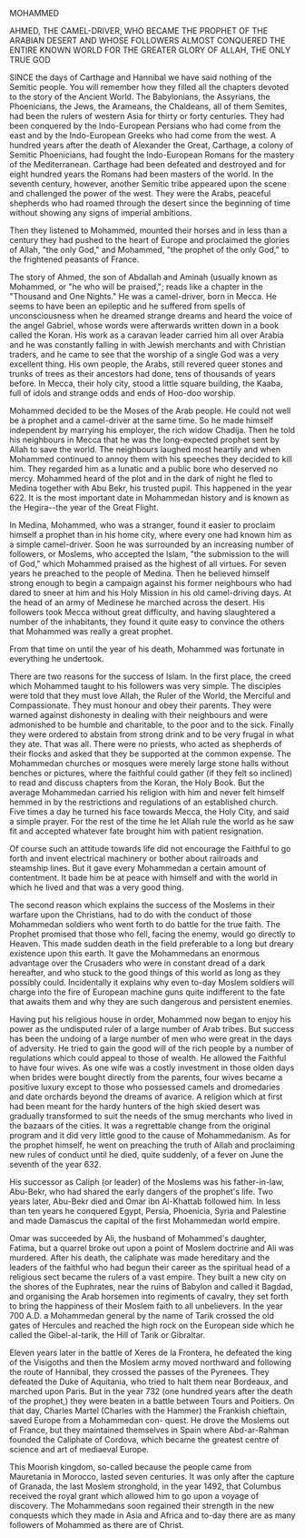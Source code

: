 MOHAMMED

AHMED, THE CAMEL-DRIVER, WHO BECAME
THE PROPHET OF THE ARABIAN DESERT
AND WHOSE FOLLOWERS ALMOST
CONQUERED THE ENTIRE KNOWN WORLD
FOR THE GREATER GLORY OF ALLAH, THE
ONLY TRUE GOD


SINCE the days of Carthage and Hannibal we have said
nothing of the Semitic people. You will remember how they
filled all the chapters devoted to the story of the Ancient World.
The Babylonians, the Assyrians, the Phoenicians, the Jews,
the Arameans, the Chaldeans, all of them Semites, had been
the rulers of western Asia for thirty or forty centuries. They
had been conquered by the Indo-European Persians who had
come from the east and by the Indo-European Greeks who
had come from the west. A hundred years after the death of
Alexander the Great, Carthage, a colony of Semitic Phoenicians,
had fought the Indo-European Romans for the mastery
of the Mediterranean. Carthage had been defeated and destroyed
and for eight hundred years the Romans had been masters
of the world. In the seventh century, however, another
Semitic tribe appeared upon the scene and challenged the
power of the west. They were the Arabs, peaceful shepherds
who had roamed through the desert since the beginning of time
without showing any signs of imperial ambitions.

Then they listened to Mohammed, mounted their horses and
in less than a century they had pushed to the heart of Europe
and proclaimed the glories of Allah, "the only God," and
Mohammed, "the prophet of the only God," to the frightened
peasants of France.

The story of Ahmed, the son of Abdallah and Aminah
(usually known as Mohammed, or "he who will be praised,";
reads like a chapter in the "Thousand and One Nights." He
was a camel-driver, born in Mecca. He seems to have been an
epileptic and he suffered from spells of unconsciousness when
he dreamed strange dreams and heard the voice of the angel
Gabriel, whose words were afterwards written down in a book
called the Koran. His work as a caravan leader carried him
all over Arabia and he was constantly falling in with Jewish
merchants and with Christian traders, and he came to see that
the worship of a single God was a very excellent thing. His
own people, the Arabs, still revered queer stones and trunks
of trees as their ancestors had done, tens of thousands of
years before. In Mecca, their holy city, stood a little square
building, the Kaaba, full of idols and strange odds and ends
of Hoo-doo worship.

Mohammed decided to be the Moses of the Arab people. He
could not well be a prophet and a camel-driver at the same time.
So he made himself independent by marrying his employer, the
rich widow Chadija. Then he told his neighbours in Mecca
that he was the long-expected prophet sent by Allah to save the
world. The neighbours laughed most heartily and when Mohammed
continued to annoy them with his speeches they decided to kill him.
They regarded him as a lunatic and a public bore who deserved no mercy.
Mohammed heard of the plot and in the dark of night he fled to Medina
together with Abu Bekr, his trusted pupil. This happened
in the year 622. It is the most important date in Mohammedan
history and is known as the Hegira--the year of the Great Flight.

In Medina, Mohammed, who was a stranger, found it easier
to proclaim himself a prophet than in his home city, where
every one had known him as a simple camel-driver. Soon he
was surrounded by an increasing number of followers, or
Moslems, who accepted the Islam, "the submission to the will
of God," which Mohammed praised as the highest of all virtues.
For seven years he preached to the people of Medina. Then
he believed himself strong enough to begin a campaign against
his former neighbours who had dared to sneer at him and his
Holy Mission in his old camel-driving days. At the head of
an army of Medinese he marched across the desert. His followers
took Mecca without great difficulty, and having slaughtered
a number of the inhabitants, they found it quite easy to
convince the others that Mohammed was really a great prophet.

From that time on until the year of his death, Mohammed
was fortunate in everything he undertook.

There are two reasons for the success of Islam. In the
first place, the creed which Mohammed taught to his followers
was very simple. The disciples were told that they must love
Allah, the Ruler of the World, the Merciful and Compassionate.
They must honour and obey their parents. They
were warned against dishonesty in dealing with their neighbours
and were admonished to be humble and charitable, to the
poor and to the sick. Finally they were ordered to abstain
from strong drink and to be very frugal in what they ate. That
was all. There were no priests, who acted as shepherds of
their flocks and asked that they be supported at the common
expense. The Mohammedan churches or mosques were merely
large stone halls without benches or pictures, where the faithful
could gather (if they felt so inclined) to read and discuss
chapters from the Koran, the Holy Book. But the average
Mohammedan carried his religion with him and never felt
himself hemmed in by the restrictions and regulations of an
established church. Five times a day he turned his face towards
Mecca, the Holy City, and said a simple prayer. For the
rest of the time he let Allah rule the world as he saw fit and
accepted whatever fate brought him with patient resignation.

Of course such an attitude towards life did not encourage
the Faithful to go forth and invent electrical machinery or
bother about railroads and steamship lines. But it gave every
Mohammedan a certain amount of contentment. It bade
him be at peace with himself and with the world in which he
lived and that was a very good thing.

The second reason which explains the success of the Moslems
in their warfare upon the Christians, had to do with the
conduct of those Mohammedan soldiers who went forth to do
battle for the true faith. The Prophet promised that those
who fell, facing the enemy, would go directly to Heaven.
This made sudden death in the field preferable to a long but
dreary existence upon this earth. It gave the Mohammedans
an enormous advantage over the Crusaders who were in constant
dread of a dark hereafter, and who stuck to the good
things of this world as long as they possibly could. Incidentally
it explains why even to-day Moslem soldiers will charge
into the fire of European machine guns quite indifferent to
the fate that awaits them and why they are such dangerous
and persistent enemies.

Having put his religious house in order, Mohammed now
began to enjoy his power as the undisputed ruler of a large
number of Arab tribes. But success has been the undoing of
a large number of men who were great in the days of adversity.
He tried to gain the good will of the rich people by a number
of regulations which could appeal to those of wealth.
He allowed the Faithful to have four wives. As one wife
was a costly investment in those olden days when brides were
bought directly from the parents, four wives became a positive
luxury except to those who possessed camels and dromedaries
and date orchards beyond the dreams of avarice. A religion
which at first had been meant for the hardy hunters of the
high skied desert was gradually transformed to suit the needs
of the smug merchants who lived in the bazaars of the cities.
It was a regrettable change from the original program and it
did very little good to the cause of Mohammedanism. As for
the prophet himself, he went on preaching the truth of Allah
and proclaiming new rules of conduct until he died, quite
suddenly, of a fever on June the seventh of the year 632.

His successor as Caliph (or leader) of the Moslems was
his father-in-law, Abu-Bekr, who had shared the early dangers
of the prophet's life. Two years later, Abu-Bekr died and
Omar ibn Al-Khattab followed him. In less than ten years
he conquered Egypt, Persia, Phoenicia, Syria and Palestine
and made Damascus the capital of the first Mohammedan world
empire.

Omar was succeeded by Ali, the husband of Mohammed's
daughter, Fatima, but a quarrel broke out upon a point of
Moslem doctrine and Ali was murdered. After his death,
the caliphate was made hereditary and the leaders of the faithful
who had begun their career as the spiritual head of a religious
sect became the rulers of a vast empire. They built
a new city on the shores of the Euphrates, near the ruins of
Babylon and called it Bagdad, and organising the Arab horsemen
into regiments of cavalry, they set forth to bring the
happiness of their Moslem faith to all unbelievers. In the
year 700 A.D. a Mohammedan general by the name of Tarik
crossed the old gates of Hercules and reached the high rock
on the European side which he called the Gibel-al-tarik, the
Hill of Tarik or Gibraltar.

Eleven years later in the battle of Xeres de la Frontera,
he defeated the king of the Visigoths and then the Moslem
army moved northward and following the route of Hannibal,
they crossed the passes of the Pyrenees. They defeated the
Duke of Aquitania, who tried to halt them near Bordeaux,
and marched upon Paris. But in the year 732 (one
hundred years after the death of the prophet,) they were
beaten in a battle between Tours and Poitiers. On that
day, Charles Martel (Charles with the Hammer) the Frankish
chieftain, saved Europe from a Mohammedan con-
quest. He drove the Moslems out of France, but they maintained
themselves in Spain where Abd-ar-Rahman founded the
Caliphate of Cordova, which became the greatest centre of
science and art of mediaeval Europe.

This Moorish kingdom, so-called because the people came
from Mauretania in Morocco, lasted seven centuries. It was
only after the capture of Granada, the last Moslem stronghold,
in the year 1492, that Columbus received the royal grant which
allowed him to go upon a voyage of discovery. The Mohammedans
soon regained their strength in the new conquests
which they made in Asia and Africa and to-day there are as
many followers of Mohammed as there are of Christ.
